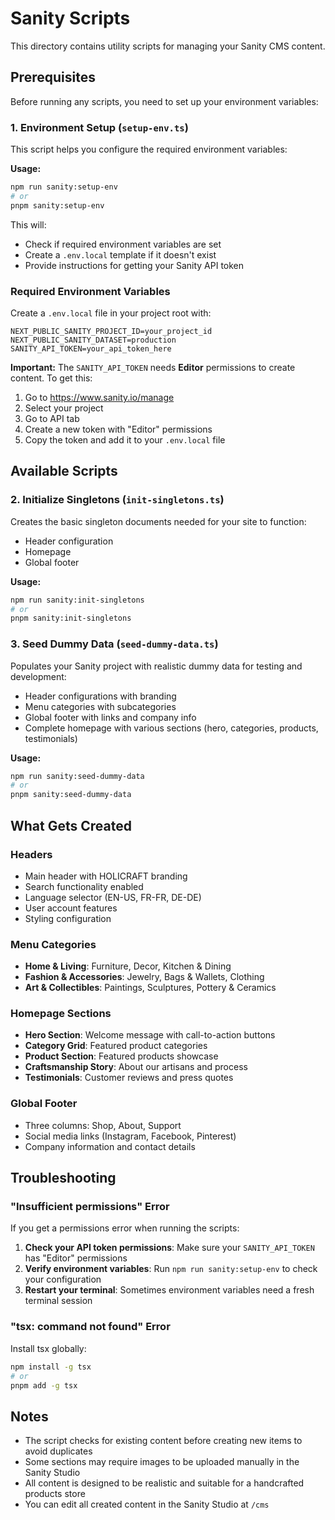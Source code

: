 # Sanity Scripts

This directory contains utility scripts for managing your Sanity CMS content.

## Prerequisites

Before running any scripts, you need to set up your environment variables:

### 1. Environment Setup (`setup-env.ts`)

This script helps you configure the required environment variables:

**Usage:**
```bash
npm run sanity:setup-env
# or
pnpm sanity:setup-env
```

This will:
- Check if required environment variables are set
- Create a `.env.local` template if it doesn't exist
- Provide instructions for getting your Sanity API token

### Required Environment Variables

Create a `.env.local` file in your project root with:

```env
NEXT_PUBLIC_SANITY_PROJECT_ID=your_project_id
NEXT_PUBLIC_SANITY_DATASET=production
SANITY_API_TOKEN=your_api_token_here
```

**Important:** The `SANITY_API_TOKEN` needs **Editor** permissions to create content. To get this:

1. Go to https://www.sanity.io/manage
2. Select your project
3. Go to API tab
4. Create a new token with "Editor" permissions
5. Copy the token and add it to your `.env.local` file

## Available Scripts

### 2. Initialize Singletons (`init-singletons.ts`)

Creates the basic singleton documents needed for your site to function:
- Header configuration
- Homepage
- Global footer

**Usage:**
```bash
npm run sanity:init-singletons
# or
pnpm sanity:init-singletons
```

### 3. Seed Dummy Data (`seed-dummy-data.ts`)

Populates your Sanity project with realistic dummy data for testing and development:
- Header configurations with branding
- Menu categories with subcategories
- Global footer with links and company info
- Complete homepage with various sections (hero, categories, products, testimonials)

**Usage:**
```bash
npm run sanity:seed-dummy-data
# or
pnpm sanity:seed-dummy-data
```

## What Gets Created

### Headers
- Main header with HOLICRAFT branding
- Search functionality enabled
- Language selector (EN-US, FR-FR, DE-DE)
- User account features
- Styling configuration

### Menu Categories
- **Home & Living**: Furniture, Decor, Kitchen & Dining
- **Fashion & Accessories**: Jewelry, Bags & Wallets, Clothing
- **Art & Collectibles**: Paintings, Sculptures, Pottery & Ceramics

### Homepage Sections
- **Hero Section**: Welcome message with call-to-action buttons
- **Category Grid**: Featured product categories
- **Product Section**: Featured products showcase
- **Craftsmanship Story**: About our artisans and process
- **Testimonials**: Customer reviews and press quotes

### Global Footer
- Three columns: Shop, About, Support
- Social media links (Instagram, Facebook, Pinterest)
- Company information and contact details

## Troubleshooting

### "Insufficient permissions" Error

If you get a permissions error when running the scripts:

1. **Check your API token permissions**: Make sure your `SANITY_API_TOKEN` has "Editor" permissions
2. **Verify environment variables**: Run `npm run sanity:setup-env` to check your configuration
3. **Restart your terminal**: Sometimes environment variables need a fresh terminal session

### "tsx: command not found" Error

Install tsx globally:
```bash
npm install -g tsx
# or
pnpm add -g tsx
```

## Notes

- The script checks for existing content before creating new items to avoid duplicates
- Some sections may require images to be uploaded manually in the Sanity Studio
- All content is designed to be realistic and suitable for a handcrafted products store
- You can edit all created content in the Sanity Studio at `/cms` 